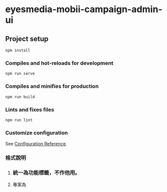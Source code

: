 # eyesmedia-mobii-campaign-admin-ui

## Project setup
```
npm install
```

### Compiles and hot-reloads for development
```
npm run serve
```

### Compiles and minifies for production
```
npm run build
```

### Lints and fixes files
```
npm run lint
```

### Customize configuration
See [Configuration Reference](https://cli.vuejs.org/config/).

### 格式說明
1. <h3>統一為功能標籤，不作他用。
2. 專案為<script setup> 寫法，建議vscode安裝Volar使用，並移除Vetur，避免跳兩次警告。
   詳：https://v3.cn.vuejs.org/api/sfc-script-setup.html


### API Block request 
const request = reactive({
  mkt_event_id: computed(() => store.state.campaign.eventID),
  block: {
    mktEventBlockId: '',
    mktEventBlockName: '',
    mktEventBlockStatus: '',
    mktEventBlockSdate: '',
    mktEventBlockEdate: '',
    mktEventBlockType: '',
    mktEventBlockSort: 0,
    mktEventBlockSlotNo: '',
    mktEventId: '',
    tabs: [
      {
        mktEventTabId: '',
        mktEventId: '',
        mktEventTabName: '',
        mktEventTabStatus: '',
        mktEventTabSort: 0,
        mktEventTabSoltNo: '',
        mktEventTabCatalog: '',
        mktEventBlockId: '',
        itemCount: 0,
        items: [
          {
            mktEventItemId: '',
            mktEventId: '',
            mktEventItemType: '',
            mktEventItemName: '',
            mktEventItemUrlTarget: '',
            mktEventItemUrl: '',
            mktEventItemImg: '',
            mktEventItemSort: 0,
            mktEventItemStatus: '',
            mktEventItemSdate: "2021-10-01T03:11:20.308Z",
            mktEventItemEdate: "2021-10-01T03:11:20.308Z",
            crtDate: "2021-10-01T03:11:20.308Z",
            mktEventItemSoltNo: '',
            mktEventBlockId: '',
            mktEventTabId: ''
          }
        ],
        categorys: [
          {
            mktEventCategoryId: "string",
            mktEventProdId: "string",
            mktEventVoucherId: "string",
            mktEventBlockId: "string",
            mktEventStoreId: "string",
            mktEventTabId: "string"
          }
        ]
      }
    ],
    items: [
      {
        mktEventItemId: '',
        mktEventId: '',
        mktEventItemType: '',
        mktEventItemName: '',
        mktEventItemUrlTarget: '',
        mktEventItemUrl: '',
        mktEventItemImg: '',
        mktEventItemSort: 0,
        mktEventItemStatus: '',
        mktEventItemSdate: "2021-10-01T03:11:20.308Z",
        mktEventItemEdate: "2021-10-01T03:11:20.308Z",
        crtDate: '',
        mktEventItemSoltNo: '',
        mktEventBlockId: '',
        mktEventTabId: ''
      }
    ],
    filters: [
      {
        mktEventFilterId: '',
        mktEventFilterName: '',
        mktEventFilterType: '',
        mktEventId: '',
        mktEventBlockId: '',
        filterSpecs: [
          {
            mktEventFilterSpecId: '',
            mktEventFilterSpecValue: '',
            mktEventFilterId: ''
          }
        ]
      }
    ]
  },
  paginationInfo: {
    pageIndex: 0,
    pageSize: 0,
    totalPages: 0,
    totalNumber: 0
  }
});


### 待辦事項
1. 麵包屑元件化（頁籤名稱隨著route變化，待研究）